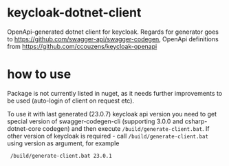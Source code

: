 # keycloak-dotnet-client
OpenApi-generated dotnet client for keycloak. Regards for generator goes to https://github.com/swagger-api/swagger-codegen, OpenApi definitions from https://github.com/ccouzens/keycloak-openapi

# how to use
Package is not currently listed in nuget, as it needs further improvements to be used (auto-login of client on request etc).

To use it with last generated (23.0.7) keycloak api version you need to get special version of swagger-codegen-cli (supporting 3.0.0 and csharp-dotnet-core codegen) and then execute ```/build/generate-client.bat```. If other version of keycloak is required - call ```/build/generate-client.bat``` using version as argument, for example 
```
 /build/generate-client.bat 23.0.1
```